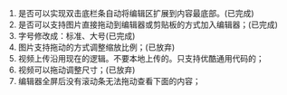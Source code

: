 
 1. 是否可以实现双击底栏条自动将编辑区扩展到内容最底部。(已完成)
 2. 是否可以支持图片直接拖动到编辑器或剪贴板的方式加入编辑器；(已完成)
 3. 字号修改成：标准、大号(已完成)
 4. 图片支持拖动的方式调整缩放比例；(已放弃)
 5. 视频上传沿用现在的逻辑。不要本地上传的。只支持优酷通用代码的；
 6. 视频可以拖动调整尺寸；(已放弃)
 7. 编辑器全屏后没有滚动条无法拖动查看下面的内容；
